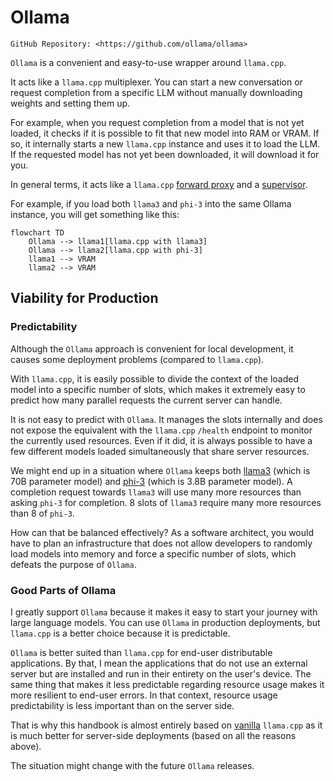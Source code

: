 # Ollama

```admonish
GitHub Repository: <https://github.com/ollama/ollama>
```

`Ollama` is a convenient and easy-to-use wrapper around `llama.cpp`.

It acts like a `llama.cpp` multiplexer. You can start a new conversation or request completion from a specific LLM without manually downloading weights and setting them up. 

For example, when you request completion from a model that is not yet loaded, it checks if it is possible to fit that new model into RAM or VRAM. If so, it internally starts a new `llama.cpp` instance and uses it to load the LLM. If the requested model has not yet been downloaded, it will download it for you.

In general terms, it acts like a `llama.cpp` [forward proxy](/general-concepts/load-balancing/forward-proxy.md) and a [supervisor](/general-concepts/load-balancing/supervisor.md).

For example, if you load both `llama3` and `phi-3` into the same Ollama instance, you will get something like this:

```mermaid
flowchart TD
    Ollama --> llama1[llama.cpp with llama3]
    Ollama --> llama2[llama.cpp with phi-3]
    llama1 --> VRAM
    llama2 --> VRAM
```

## Viability for Production

### Predictability

Although the `Ollama` approach is convenient for local development, it causes some deployment problems (compared to `llama.cpp`).

With `llama.cpp`, it is easily possible to divide the context of the loaded model into a specific number of slots, which makes it extremely easy to predict how many parallel requests the current server can handle.

It is not easy to predict with `Ollama`. It manages the slots internally and does not expose the equivalent with the `llama.cpp` `/health` endpoint to monitor the currently used resources. Even if it did, it is always possible to have a few different models loaded simultaneously that share server resources. 

We might end up in a situation where `Ollama` keeps both [llama3](https://llama.meta.com/llama3/) (which is 70B parameter model) and [phi-3](https://azure.microsoft.com/en-us/blog/introducing-phi-3-redefining-whats-possible-with-slms/) (which is 3.8B parameter model). A completion request towards `llama3` will use many more resources than asking `phi-3` for completion. 8 slots of `llama3` require many more resources than 8 of `phi-3`. 

How can that be balanced effectively? As a software architect, you would have to plan an infrastructure that does not allow developers to randomly load models into memory and force a specific number of slots, which defeats the purpose of `Ollama`.

### Good Parts of Ollama

I greatly support `Ollama` because it makes it easy to start your journey with large language models. You can use `Ollama` in production deployments, but `llama.cpp` is a better choice because it is predictable. 

`Ollama` is better suited than `llama.cpp` for end-user distributable applications. By that, I mean the applications that do not use an external server but are installed and run in their entirety on the user's device. The same thing that makes it less predictable regarding resource usage makes it more resilient to end-user errors. In that context, resource usage predictability is less important than on the server side. 

That is why this handbook is almost entirely based on [vanilla](https://en.wikipedia.org/wiki/Vanilla_software) `llama.cpp` as it is much better for server-side deployments (based on all the reasons above).

The situation might change with the future `Ollama` releases.
